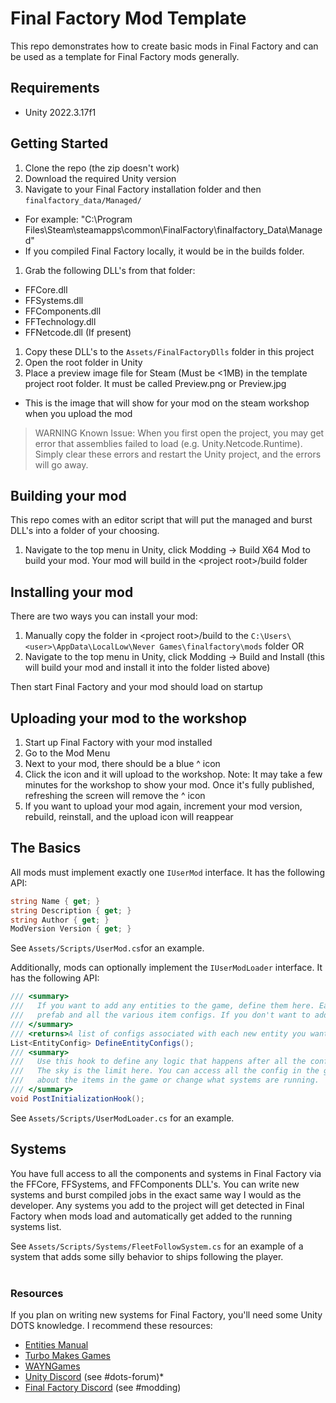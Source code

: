 # Final Factory Mod Template

This repo demonstrates how to create basic mods in Final Factory and can be used as a template for Final Factory mods generally.

## Requirements

* Unity 2022.3.17f1

## Getting Started

1. Clone the repo (the zip doesn't work)
1. Download the required Unity version
1. Navigate to your Final Factory installation folder and then `finalfactory_data/Managed/`
  * For example: "C:\Program Files\Steam\steamapps\common\FinalFactory\finalfactory_Data\Managed"
  * If you compiled Final Factory locally, it would be in the builds folder.
1. Grab the following DLL's from that folder:
  * FFCore.dll
  * FFSystems.dll
  * FFComponents.dll
  * FFTechnology.dll
  * FFNetcode.dll (If present)
1. Copy these DLL's to the `Assets/FinalFactoryDlls` folder in this project
1. Open the root folder in Unity
1. Place a preview image file for Steam (Must be \<1MB) in the template project root folder.  It must be called Preview.png or Preview.jpg
  * This is the image that will show for your mod on the steam workshop when you upload the mod
  
> WARNING
> Known Issue: When you first open the project, you may get error that assemblies failed to load (e.g. Unity.Netcode.Runtime).  
> Simply clear these errors and restart the Unity project, and the errors will go away.

## Building your mod

This repo comes with an editor script that will put the managed and burst DLL's into a folder of your choosing. 

1. Navigate to the top menu in Unity, click Modding \-\> Build X64 Mod to build your mod.  Your mod will build in the \<project root\>/build folder

## Installing your mod
There are two ways you can install your mod:

1. Manually copy the folder in \<project root\>/build to the `C:\Users\<user>\AppData\LocalLow\Never Games\finalfactory\mods` folder OR
1. Navigate to the top menu in Unity, click Modding \-\> Build and Install  (this will build your mod and install it into the folder listed above)

Then start Final Factory and your mod should load on startup

## Uploading your mod to the workshop

1. Start up Final Factory with your mod installed
1. Go to the Mod Menu
1. Next to your mod, there should be a blue ^ icon
1. Click the icon and it will upload to the workshop.  Note: It may take a few minutes for the workshop to show your mod.  Once it's fully published, refreshing the screen will remove the ^ icon
1. If you want to upload your mod again, increment your mod version, rebuild, reinstall, and the upload icon will reappear

## The Basics

All mods must implement exactly one `IUserMod` interface. It has the following API:

```C#
string Name { get; }
string Description { get; }
string Author { get; }
ModVersion Version { get; }
```

See `Assets/Scripts/UserMod.cs`for an example.

Additionally, mods can optionally implement the `IUserModLoader` interface. It has the following API:

```C#
/// <summary>
///   If you want to add any entities to the game, define them here. Each entity should be associated with an entity
///   prefab and all the various item configs. If you don't want to add any entities, return an empty list.
/// </summary>
/// <returns>A list of configs associated with each new entity you want to add to the game</returns>
List<EntityConfig> DefineEntityConfigs();
/// <summary>
///   Use this hook to define any logic that happens after all the configuration and systems have been loaded.
///   The sky is the limit here. You can access all the config in the game at this point and change anything you want
///   about the items in the game or change what systems are running.
/// </summary>
void PostInitializationHook();
```

See `Assets/Scripts/UserModLoader.cs` for an example.

## Systems

You have full access to all the components and systems in Final Factory via the FFCore, FFSystems, and FFComponents DLL's. You can write new systems and burst compiled  jobs in the exact same way I would as the developer.  Any systems you add to the project will get detected in Final Factory when mods load and automatically get added to the running systems list.

See `Assets/Scripts/Systems/FleetFollowSystem.cs` for an example of a system that adds some silly behavior to ships following the player.
<br>
<br>

### Resources

If you plan on writing new systems for Final Factory, you'll need some Unity DOTS knowledge. I recommend these resources:

* [Entities Manual](https://docs.unity3d.com/Packages/com.unity.entities@1.0/manual/index.html)
* [Turbo Makes Games](https://www.youtube.com/c/TurboMakesGames)
* [WAYNGames](https://www.youtube.com/@WAYNGames)
* [Unity Discord](https://discord.gg/unity) (see #dots-forum)* 
* [Final Factory Discord](https://discord.gg/finalfactory) (see #modding)

